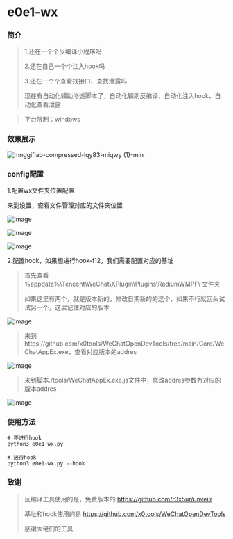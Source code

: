 # e0e1-wx

### 简介

> 1.还在一个个反编译小程序吗
>
> 2.还在自己一个个注入hook吗
>
> 3.还在一个个查看找接口、查找泄露吗
>
> 现在有自动化辅助渗透脚本了，自动化辅助反编译、自动化注入hook、自动化查看泄露

> 平台限制：windows

### 效果展示

![mnggiflab-compressed-lqy83-miqwy (1)-min](https://github.com/eeeeeeeeee-code/e0e1-wx/assets/115862499/24a56b9f-29fb-4fee-9112-fdd125824f0d)

### config配置

1.配置wx文件夹位置配置

来到设置，查看文件管理对应的文件夹位置

![image](https://github.com/eeeeeeeeee-code/e0e1-wx/assets/115862499/0430a112-22bf-4071-8ffe-01d595d62f93)

![image](https://github.com/eeeeeeeeee-code/e0e1-wx/assets/115862499/191392dc-c79c-43d9-acd3-86285a1df5fe)

![image](https://github.com/eeeeeeeeee-code/e0e1-wx/assets/115862499/abc71f6d-5667-41df-9d24-4d855b175018)

2.配置hook，如果想进行hook-f12，我们需要配置对应的基址

> 首先查看 %appdata%\Tencent\WeChat\XPlugin\Plugins\RadiumWMPF\ 文件夹
>
> 如果这里有两个，就是版本新的，修改日期新的的这个，如果不行就回头试试另一个，这里记住对应的版本

![image](https://github.com/eeeeeeeeee-code/e0e1-wx/assets/115862499/5d96cf56-36be-4c1a-b05a-43efd0a07a86)

> 来到https://github.com/x0tools/WeChatOpenDevTools/tree/main/Core/WeChatAppEx.exe，查看对应版本的addres

![image](https://github.com/eeeeeeeeee-code/e0e1-wx/assets/115862499/b0f5efd0-36e4-4f2d-8e48-4ccbe418d98b)

> 来到脚本./tools/WeChatAppEx.exe.js文件中，修改addres参数为对应的版本addres

![image](https://github.com/eeeeeeeeee-code/e0e1-wx/assets/115862499/12dfb004-6bcb-4935-a3c8-99992efb9107)



### 使用方法

```
# 不进行hook
python3 e0e1-wx.py

# 进行hook
python3 e0e1-wx.py --hook
```


### 致谢

> 反编译工具使用的是，免费版本的 https://github.com/r3x5ur/unveilr
>
> 基址和hook使用的是 https://github.com/x0tools/WeChatOpenDevTools
>
> 感谢大佬们的工具
